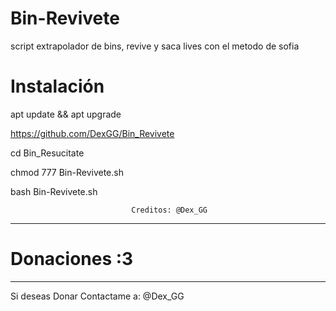 # Bin-Revivete
script extrapolador de bins, revive y saca lives con el metodo de sofia

# Instalación

apt update && apt upgrade 

https://github.com/DexGG/Bin_Revivete

cd Bin_Resucitate

chmod 777 Bin-Revivete.sh

bash Bin-Revivete.sh


                               Creditos: @Dex_GG
                               
----------------------------------------------------------------------------------------------


# Donaciones :3
________________________________


Si deseas Donar Contactame a: @Dex_GG

